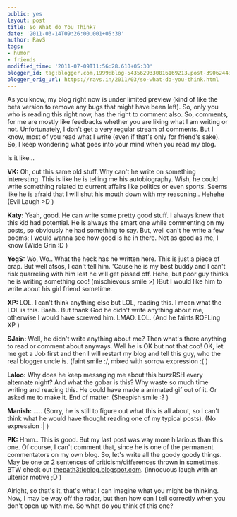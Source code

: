 ```yaml
---
public: yes
layout: post
title: So What do You Think?
date: '2011-03-14T09:26:00.001+05:30'
author: RavS
tags:
- humor
- friends
modified_time: '2011-07-09T11:56:28.610+05:30'
blogger_id: tag:blogger.com,1999:blog-5435629330016169213.post-3906244343393813766
blogger_orig_url: https://ravs.in/2011/03/so-what-do-you-think.html
---
```


As you know, my blog right now is under limited preview (kind of like the beta version to remove any bugs that might have been left). So, only you who is reading this right now, has the right to comment also. So, comments, for me are mostly like feedbacks whether you are liking what I am writing or not. Unfortunately, I don't get a very regular stream of comments. But I know, most of you read what I write (even if that's only for friend's sake). So, I keep wondering what goes into your mind when you read my blog.

Is it like...

**VK:** Oh, cut this same old stuff. Why can't he write on something interesting. This is like he is telling me his autobiography. Wish, he could write something related to current affairs like politics or even sports. Seems like he is afraid that I will shut his mouth down with my reasoning.. Hehehe (Evil Laugh >D  )

**Katy:** Yeah, good. He can write some pretty good stuff. I always knew that this kid had potential. He is always the smart one while commenting on my posts, so obviously he had something to say. But, well can't he write a few poems; I would wanna see how good is he in there. Not as good as me, I know (Wide Grin :D  )

**YogS:** Wo, Wo.. What the heck has he written here. This is just a piece of crap. But well afsos, I can't tell him. 'Cause he is my best buddy and I can't risk quarreling with him lest he will get pissed off. Hehe, but poor guy thinks he is writing something coo! (mischievous smile >)  )But I would like him to write about his girl friend sometime.

**XP:** LOL. I can't think anything else but LOL, reading this. I mean what the LOL is this. Baah.. But thank God he didn't write anything about me, otherwise I would have screwed him. LMAO. LOL. (And he faints ROFLing XP  )

**SJain:** Well, he didn't write anything about me? Then what's there anything to read or comment about anyways. Well he is OK but not that coo! OK, let me get a Job first and then I will restart my blog and tell this guy, who the real blogger uncle is. (faint smile :/, mixed with sorrow expression :(  )

**Laloo:** Why does he keep messaging me about this buzzRSH every alternate night? And what the gobar is this? Why waste so much time writing and reading this. He could have made a animated gif out of it. Or asked me to make it. End of matter. (Sheepish smile :? )

**Manish:** ..... (Sorry, he is still to figure out what this is all about, so I can't think what he would have thought reading one of my typical posts). (No expression :|  )

**PK:** Hmm.. This is good. But my last post was way more hilarious than this one. Of course, I can't comment that, since he is one of the permanent commentators on my own blog. So, let's write all the goody goody things. May be one or 2 sentences of criticism/differences thrown in sometimes. BTW check out [thepath3ticblog.blogspot.com](http://thetrashpandiary.blogspot.com/). (innocuous laugh with an ulterior motive ;D  )

Alright, so that's it, that's what I can imagine what you might be thinking. Now, I may be way off the radar, but then how can I tell correctly when you don't open up with me. So what do you think of this one?
